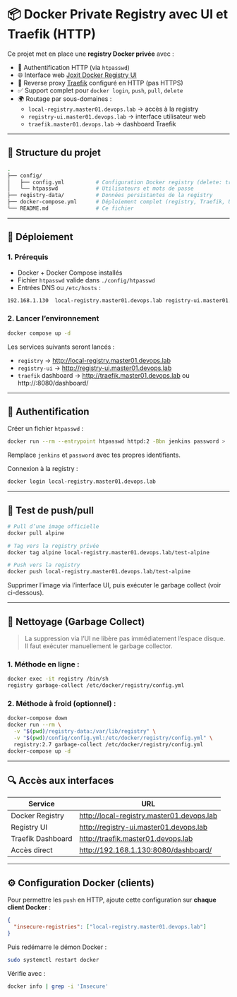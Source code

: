 # 📦 Docker Private Registry avec UI et Traefik (HTTP)

Ce projet met en place une **registry Docker privée** avec :

- 🔐 Authentification HTTP (via `htpasswd`)
- 🌐 Interface web [Joxit Docker Registry UI](https://github.com/Joxit/docker-registry-ui)
- 🔁 Reverse proxy [Traefik](https://doc.traefik.io/traefik/) configuré en HTTP (pas HTTPS)
- ✅ Support complet pour `docker login`, `push`, `pull`, `delete`
- 🌍 Routage par sous-domaines :
  - `local-registry.master01.devops.lab` → accès à la registry
  - `registry-ui.master01.devops.lab` → interface utilisateur web
  - `traefik.master01.devops.lab` → dashboard Traefik

---

## 📁 Structure du projet

```bash
.
├── config/
│   ├── config.yml          # Configuration Docker registry (delete: true, auth)
│   └── htpasswd            # Utilisateurs et mots de passe
├── registry-data/          # Données persistantes de la registry
├── docker-compose.yml      # Déploiement complet (registry, Traefik, UI)
└── README.md               # Ce fichier
```

---

## 🚀 Déploiement

### 1. Prérequis

- Docker + Docker Compose installés
- Fichier `htpasswd` valide dans `./config/htpasswd`
- Entrées DNS ou `/etc/hosts` :

```txt
192.168.1.130  local-registry.master01.devops.lab registry-ui.master01.devops.lab traefik.master01.devops.lab
```

### 2. Lancer l’environnement

```bash
docker compose up -d
```

Les services suivants seront lancés :

- `registry` → http://local-registry.master01.devops.lab
- `registry-ui` → http://registry-ui.master01.devops.lab
- `traefik` dashboard → http://traefik.master01.devops.lab ou http://<IP>:8080/dashboard/

---

## 🔑 Authentification

Créer un fichier `htpasswd` :

```bash
docker run --rm --entrypoint htpasswd httpd:2 -Bbn jenkins password > ./config/htpasswd
```

Remplace `jenkins` et `password` avec tes propres identifiants.

Connexion à la registry :

```bash
docker login local-registry.master01.devops.lab
```

---

## 🧪 Test de push/pull

```bash
# Pull d’une image officielle
docker pull alpine

# Tag vers la registry privée
docker tag alpine local-registry.master01.devops.lab/test-alpine

# Push vers la registry
docker push local-registry.master01.devops.lab/test-alpine
```

Supprimer l’image via l’interface UI, puis exécuter le garbage collect (voir ci-dessous).

---

## 🧹 Nettoyage (Garbage Collect)

> La suppression via l’UI ne libère pas immédiatement l’espace disque.
> Il faut exécuter manuellement le garbage collector.

### 1. Méthode en ligne :

```bash
docker exec -it registry /bin/sh
registry garbage-collect /etc/docker/registry/config.yml
```

### 2. Méthode à froid (optionnel) :

```bash
docker-compose down
docker run --rm \
  -v "$(pwd)/registry-data:/var/lib/registry" \
  -v "$(pwd)/config/config.yml:/etc/docker/registry/config.yml" \
  registry:2.7 garbage-collect /etc/docker/registry/config.yml
docker-compose up -d
```

---

## 🔍 Accès aux interfaces

| Service           | URL                                         |
|-------------------|---------------------------------------------|
| Docker Registry   | http://local-registry.master01.devops.lab   |
| Registry UI       | http://registry-ui.master01.devops.lab      |
| Traefik Dashboard | http://traefik.master01.devops.lab          |
| Accès direct      | http://192.168.1.130:8080/dashboard/        |

---

## ⚙️ Configuration Docker (clients)

Pour permettre les `push` en HTTP, ajoute cette configuration sur **chaque client Docker** :

```json
{
  "insecure-registries": ["local-registry.master01.devops.lab"]
}
```

Puis redémarre le démon Docker :

```bash
sudo systemctl restart docker
```

Vérifie avec :

```bash
docker info | grep -i 'Insecure'
```
